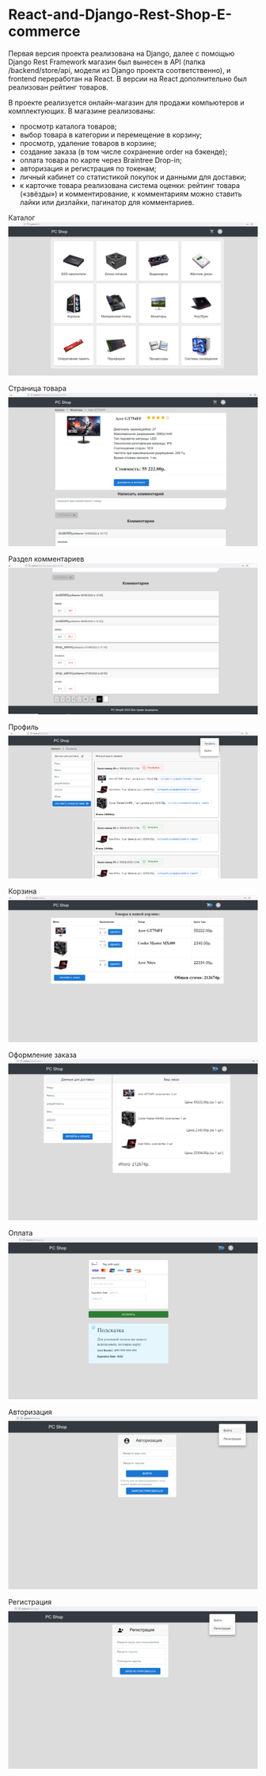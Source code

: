 # React-and-Django-Rest-Shop-E-commerce

Первая версия проекта реализована на Django, далее с помощью Django Rest Framework магазин был вынесен в API (папка /backend/store/api, модели из Django проекта
соответственно), и frontend переработан на React. В версии на React дополнительно был реализован рейтинг товаров.

В проекте реализуется онлайн-магазин для продажи компьютеров и комплектующих. В магазине реализованы: 
- просмотр каталога товаров;
- выбор товара в категории и перемещение в корзину;
- просмотр, удаление товаров в корзине;
- создание заказа (в том числе сохранение order на бэкенде);
 - оплата товара по карте через Braintree Drop-in;
- авторизация и регистрация по токенам;
- личный кабинет со статистикой покупок и данными для доставки;
- к карточке товара реализована система оценки: рейтинг товара («звёзды») и комментирование, к комментариям можно ставить лайки или дизлайки, пагинатор для комментариев.

Каталог
![alt text](https://github.com/sk1p433/React-and-Django-Rest-Shop/blob/master/backend/photos/photo1.png)

Страница товара
![alt text](https://github.com/sk1p433/React-and-Django-Rest-Shop/blob/master/backend/photos/photo6.png)

Раздел комментариев
![alt text](https://github.com/sk1p433/React-and-Django-Rest-Shop/blob/master/backend/photos/photo7.png)

Профиль
![alt text](https://github.com/sk1p433/React-and-Django-Rest-Shop/blob/master/backend/photos/photo2.png)

Корзина
![alt text](https://github.com/sk1p433/React-and-Django-Rest-Shop/blob/master/backend/photos/photo3.png)

Оформление заказа
![alt text](https://github.com/sk1p433/React-and-Django-Rest-Shop/blob/master/backend/photos/photo4.png)

Оплата
![alt text](https://github.com/sk1p433/React-and-Django-Rest-Shop/blob/master/backend/photos/photo5.png)

Авторизация
![alt text](https://github.com/sk1p433/React-and-Django-Rest-Shop/blob/master/backend/photos/photo8.png)

Регистрация
![alt text](https://github.com/sk1p433/React-and-Django-Rest-Shop/blob/master/backend/photos/photo9.png)









